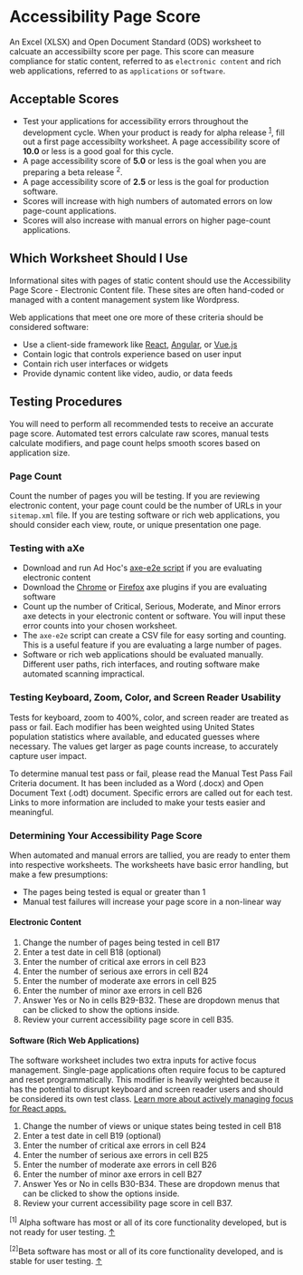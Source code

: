 # Accessibility Page Score

An Excel (XLSX) and Open Document Standard (ODS) worksheet to calcuate an accessibiilty score per page. This score can measure compliance for static content, referred to as `electronic content` and rich web applications, referred to as `applications` or `software`.

## Acceptable Scores

* Test your applications for accessibility errors throughout the development
cycle. When your product is ready for alpha release <sup
id="a1">[1](#fn1)</sup>, fill out a first page accessibilty worksheet. A page
accessibility score of **10.0** or less is a good goal for this cycle.
* A page accessibility score of **5.0** or less is the goal when you are preparing a beta release <sup id="a2">2</sup>.
* A page accessibility score of **2.5** or less is the goal for production
software.
* Scores will increase with high numbers of automated errors on low page-count
  applications.
* Scores will also increase with manual errors on higher page-count
  applications.

## Which Worksheet Should I Use

Informational sites with pages of static content should use the Accessibility Page Score - Electronic Content file. These sites are often hand-coded or managed with a content management system like Wordpress.

Web applications that meet one ore more of these criteria should be considered software:

* Use a client-side framework like [React](https://reactjs.org/), [Angular](https://angularjs.org/), or [Vue.js](https://vuejs.org/)
* Contain logic that controls experience based on user input
* Contain rich user interfaces or widgets
* Provide dynamic content like video, audio, or data feeds

## Testing Procedures

You will need to perform all recommended tests to receive an accurate page score. Automated test errors calculate raw scores, manual tests calculate modifiers, and page count helps smooth scores based on application size.

### Page Count

Count the number of pages you will be testing. If you are reviewing electronic content, your page count could be the number of URLs in your `sitemap.xml` file. If you are testing software or rich web applications, you should consider each view, route, or unique presentation one page.

### Testing with aXe

* Download and run Ad Hoc's [axe-e2e script](https://github.com/adhocteam/a11y-snippets/tree/master/test-scripts/axe-e2e) if you are evaluating electronic content
* Download the [Chrome](https://chrome.google.com/webstore/detail/axe/lhdoppojpmngadmnindnejefpokejbdd?hl=en-US) or [Firefox](https://addons.mozilla.org/en-US/firefox/addon/axe-devtools/) axe plugins if you are evaluating software
* Count up the number of Critical, Serious, Moderate, and Minor errors axe detects in your electronic content or software. You will input these error counts into your chosen worksheet.
* The `axe-e2e` script can create a CSV file for easy sorting and counting. This is a useful feature if you are evaluating a large number of pages.
* Software or rich web applications should be evaluated manually. Different user paths, rich interfaces, and routing software make automated scanning impractical.

### Testing Keyboard, Zoom, Color, and Screen Reader Usability

Tests for keyboard, zoom to 400%, color, and screen reader are treated as pass or fail. Each modifier has been weighted using United States population statistics where available, and educated guesses where necessary. The values get larger as page counts increase, to accurately capture user impact.

To determine manual test pass or fail, please read the Manual Test Pass Fail Criteria document. It has been included as a Word (.docx) and Open Document Text (.odt) document. Specific errors are called out for each test. Links to more information are included to make your tests easier and meaningful.

### Determining Your Accessibility Page Score

When automated and manual errors are tallied, you are ready to enter them into respective worksheets. The worksheets have basic error handling, but make a few presumptions:

* The pages being tested is equal or greater than 1
* Manual test failures will increase your page score in a non-linear way

#### Electronic Content

1. Change the number of pages being tested in cell B17
2. Enter a test date in cell B18 (optional)
3. Enter the number of critical axe errors in cell B23
4. Enter the number of serious axe errors in cell B24
5. Enter the number of moderate axe errors in cell B25
6. Enter the number of minor axe errors in cell B26
7. Answer Yes or No in cells B29-B32. These are dropdown menus that can be clicked to show the options inside.
8. Review your current accessibility page score in cell B35.

#### Software (Rich Web Applications)

The software worksheet includes two extra inputs for active focus management. Single-page applications often require focus to be captured and reset programmatically. This modifier is heavily weighted because it has the potential to disrupt keyboard and screen reader users and should be considered its own test class. [Learn more about actively managing focus for React apps.](https://adhocteam.us/2018/02/20/developer-driven-focus-management-for-single-page-applications/)

1. Change the number of views or unique states being tested in cell B18
2. Enter a test date in cell B19 (optional)
3. Enter the number of critical axe errors in cell B24
4. Enter the number of serious axe errors in cell B25
5. Enter the number of moderate axe errors in cell B26
6. Enter the number of minor axe errors in cell B27
7. Answer Yes or No in cells B30-B34. These are dropdown menus that can be clicked to show the options inside.
8. Review your current accessibility page score in cell B37.

<sup id="fn1">[1]</sup> Alpha software has most or all of its core functionality developed, but is not ready for user testing. [↑](#a1)

<sup id="fn2">[2]</sup>Beta software has most or all of its core functionality developed, and is stable for user testing. [↑](#a2)
